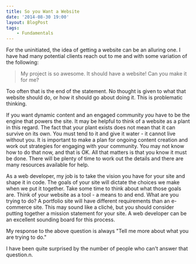 ```yaml
---
title: So you Want a Website
date: '2014-08-30 19:00'
layout: BlogPost
tags:
    - Fundamentals
---
```


For the uninitiated, the idea of getting a website can be an alluring one. I have had many potential clients reach out to me and with some variation of the following:

<!-- more -->

> My project is so awesome. It should have a website! Can you make it for me?

Too often that is the end of the statement. No thought is given to what that website should do, or how it should go about doing it. This is problematic thinking.

If you want dynamic content and an engaged community _you_ have to be the engine that powers the site. It may be helpful to think of a website as a plant in this regard. The fact that your plant exists does not mean that it can survive on its own. You must tend to it and give it water - it cannot live without you. It is important to make a plan for ongoing content creation and work out strategies for engaging with your community. You may not know how to do that now, and that is OK. All that matters is that you know it must be done. There will be plenty of time to work out the details and there are many resources available for help.

As a web developer, my job is to take the vision you have for your site and shape it in code. The goals of your site will dictate the choices we make when we put it together. Take some time to think about what those goals are. Think of your website as a tool - a means to and end. What are you trying to do? A portfolio site will have different requirements than an e-commerce site. This may sound like a cliché, but you should consider putting together a mission statement for your site. A web developer can be an excellent sounding board for this process.

My response to the above question is always "Tell me more about what you are trying to do."

I have been quite surprised by the number of people who can't answer that question.n.
